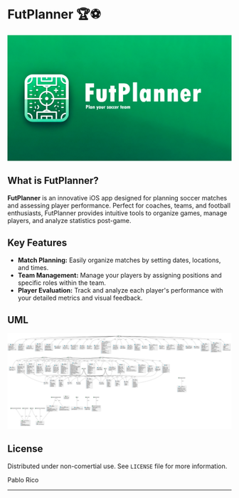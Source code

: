 # FutPlanner 🏆⚽

![FutPlanner Hero](hero.png)


## What is FutPlanner?

**FutPlanner** is an innovative iOS app designed for planning soccer matches and assessing player performance. Perfect for coaches, teams, and football enthusiasts, FutPlanner provides intuitive tools to organize games, manage players, and analyze statistics post-game.

## Key Features

- **Match Planning:** Easily organize matches by setting dates, locations, and times.
- **Team Management:** Manage your players by assigning positions and specific roles within the team.
- **Player Evaluation:** Track and analyze each player's performance with your detailed metrics and visual feedback.

## UML

![FutPlanner UML](sources.png)

## License

Distributed under non-comertial use. See `LICENSE` file for more information.

Pablo Rico

---
